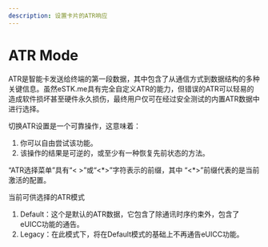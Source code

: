 ```yaml
---
description: 设置卡片的ATR响应
---
```


# ATR Mode

ATR是智能卡发送给终端的第一段数据，其中包含了从通信方式到数据结构的多种关键信息。虽然eSTK.me具有完全自定义ATR的能力，但错误的ATR可以轻易的造成软件损坏甚至硬件永久损伤，最终用户仅可在经过安全测试的内置ATR数据中进行选择。

切换ATR设置是一个可靠操作，这意味着：

1. 你可以自由尝试该功能。
2. 该操作的结果是可逆的，或至少有一种恢复先前状态的方法。

&#x20;“ATR选择菜单”具有“< >”或“<\*>”字符表示的前缀，其中 “<\*>”前缀代表的是当前激活的配置。

当前可供选择的ATR模式

1. Default：这个是默认的ATR数据，它包含了除通讯时序约束外，包含了eUICC功能的通告。
2. Legacy：在此模式下，将在Default模式的基础上不再通告eUICC功能。
